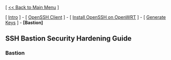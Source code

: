 [ [<< Back to Main Menu](https://github.com/seth586/guides/blob/master/README.md) ]

[ [Intro](README.md) ] - [ [OpenSSH Client](1_install_client.md) ] - [ [Install OpenSSH on OpenWRT](2_install_openssh.md) ] - [ [Generate Keys](3_keys.md) ] - **[Bastion]**

## SSH Bastion Security Hardening Guide
### Bastion
